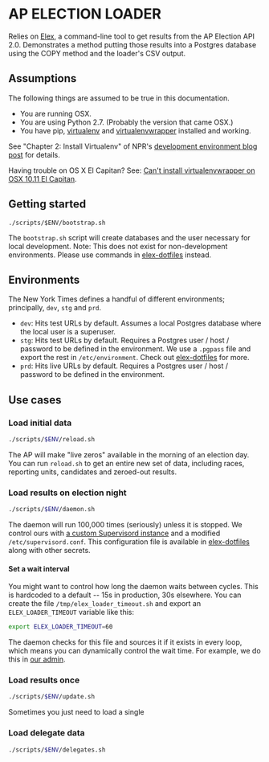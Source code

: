 # AP ELECTION LOADER
Relies on [Elex](https://github.com/newsdev/elex), a command-line tool to get results from the AP Election API 2.0. Demonstrates a method putting those results into a Postgres database using the COPY method and the loader's CSV output.

## Assumptions
The following things are assumed to be true in this documentation.

* You are running OSX.
* You are using Python 2.7. (Probably the version that came OSX.)
* You have pip, [virtualenv](https://pypi.python.org/pypi/virtualenv) and [virtualenvwrapper](https://pypi.python.org/pypi/virtualenvwrapper) installed and working.

See "Chapter 2: Install Virtualenv" of NPR's [development environment blog post](http://blog.apps.npr.org/2013/06/06/how-to-setup-a-developers-environment.html) for details.

Having trouble on OS X El Capitan? See: [Can't install virtualenvwrapper on OSX 10.11 El Capitan](http://stackoverflow.com/questions/32086631/cant-install-virtualenvwrapper-on-osx-10-11-el-capitan).

## Getting started
```
./scripts/$ENV/bootstrap.sh
```

The `bootstrap.sh` script will create databases and the user necessary for local development. Note: This does not exist for non-development environments. Please use commands in [elex-dotfiles](https://github.com/newsdev/elex-dotfiles) instead.

## Environments

The New York Times defines a handful of different environments; principally, `dev`, `stg` and `prd`.

* `dev`: Hits test URLs by default. Assumes a local Postgres database where the local user is a superuser.
* `stg`: Hits test URLs by default. Requires a Postgres user / host / password to be defined in the environment. We use a `.pgpass` file and export the rest in `/etc/environment`. Check out [elex-dotfiles](https://github.com/newsdev/elex-dotfiles) for more.
* `prd`: Hits live URLs by default. Requires a Postgres user / host / password to be defined in the environment.

## Use cases

### Load initial data
```bash
./scripts/$ENV/reload.sh
```

The AP will make "live zeros" available in the morning of an election day. You can run `reload.sh` to get an entire new set of data, including races, reporting units, candidates and zeroed-out results.

### Load results on election night
```bash
./scripts/$ENV/daemon.sh
```

The daemon will run 100,000 times (seriously) unless it is stopped. We control ours with [a custom Supervisord instance](https://github.com/newsdev/supervisor) and a modified `/etc/supervisord.conf`. This configuration file is available in [elex-dotfiles](https://github.com/newsdev/elex-dotfiles) along with other secrets.

#### Set a wait interval
You might want to control how long the daemon waits between cycles. This is hardcoded to a default -- 15s in production, 30s elsewhere. You can create the file `/tmp/elex_loader_timeout.sh` and export an `ELEX_LOADER_TIMEOUT` variable like this:

```bash
export ELEX_LOADER_TIMEOUT=60
```

The daemon checks for this file and sources it if it exists in every loop, which means you can dynamically control the wait time. For example, we do this in [our admin](https://github.com/newsdev/elex-admin/blob/master/elex_admin/app.py#L294).

### Load results once
```bash
./scripts/$ENV/update.sh
```

Sometimes you just need to load a single 

### Load delegate data
```bash
./scripts/$ENV/delegates.sh
```
